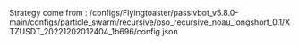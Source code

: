 Strategy come from : /configs/Flyingtoaster/passivbot_v5.8.0-main/configs/particle_swarm/recursive/pso_recursive_noau_longshort_0.1/XTZUSDT_20221202012404_1b696/config.json